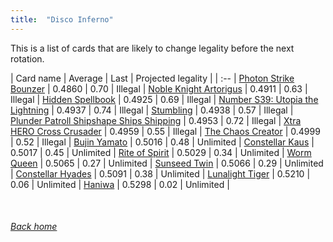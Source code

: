 ```yaml
---
title:  "Disco Inferno"
---
```


This is a list of cards that are likely to change legality before the next rotation.

| Card name | Average | Last | Projected legality |
| :-- |
[Photon Strike Bounzer](https://db.ygoprodeck.com/card/?search=Photon%20Strike%20Bounzer) | 0.4860 | 0.70 | Illegal |
[Noble Knight Artorigus](https://db.ygoprodeck.com/card/?search=Noble%20Knight%20Artorigus) | 0.4911 | 0.63 | Illegal |
[Hidden Spellbook](https://db.ygoprodeck.com/card/?search=Hidden%20Spellbook) | 0.4925 | 0.69 | Illegal |
[Number S39: Utopia the Lightning](https://db.ygoprodeck.com/card/?search=Number%20S39:%20Utopia%20the%20Lightning) | 0.4937 | 0.74 | Illegal |
[Stumbling](https://db.ygoprodeck.com/card/?search=Stumbling) | 0.4938 | 0.57 | Illegal |
[Plunder Patroll Shipshape Ships Shipping](https://db.ygoprodeck.com/card/?search=Plunder%20Patroll%20Shipshape%20Ships%20Shipping) | 0.4953 | 0.72 | Illegal |
[Xtra HERO Cross Crusader](https://db.ygoprodeck.com/card/?search=Xtra%20HERO%20Cross%20Crusader) | 0.4959 | 0.55 | Illegal |
[The Chaos Creator](https://db.ygoprodeck.com/card/?search=The%20Chaos%20Creator) | 0.4999 | 0.52 | Illegal |
[Bujin Yamato](https://db.ygoprodeck.com/card/?search=Bujin%20Yamato) | 0.5016 | 0.48 | Unlimited |
[Constellar Kaus](https://db.ygoprodeck.com/card/?search=Constellar%20Kaus) | 0.5017 | 0.45 | Unlimited |
[Rite of Spirit](https://db.ygoprodeck.com/card/?search=Rite%20of%20Spirit) | 0.5029 | 0.34 | Unlimited |
[Worm Queen](https://db.ygoprodeck.com/card/?search=Worm%20Queen) | 0.5065 | 0.27 | Unlimited |
[Sunseed Twin](https://db.ygoprodeck.com/card/?search=Sunseed%20Twin) | 0.5066 | 0.29 | Unlimited |
[Constellar Hyades](https://db.ygoprodeck.com/card/?search=Constellar%20Hyades) | 0.5091 | 0.38 | Unlimited |
[Lunalight Tiger](https://db.ygoprodeck.com/card/?search=Lunalight%20Tiger) | 0.5210 | 0.06 | Unlimited |
[Haniwa](https://db.ygoprodeck.com/card/?search=Haniwa) | 0.5298 | 0.02 | Unlimited |

<br>

###### [Back home](index)